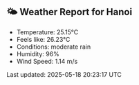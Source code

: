 <!-- WEATHER-START -->
## 🌤 Weather Report for Hanoi

- Temperature: 25.15°C
- Feels like: 26.23°C
- Conditions: moderate rain
- Humidity: 96%
- Wind Speed: 1.14 m/s

Last updated: 2025-05-18 20:23:17 UTC
<!-- WEATHER-END -->

